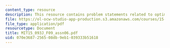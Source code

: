 ```yaml
---
content_type: resource
description: This resource contains problem statements related to optimization methods.
file: https://ol-ocw-studio-app-production.s3.amazonaws.com/courses/15-093j-optimization-methods-fall-2009/070e3687256508db9eb1039333b51618_MIT15_093J_F09_assn06.pdf
file_type: application/pdf
resourcetype: Document
title: MIT15_093J_F09_assn06.pdf
uid: 070e3687-2565-08db-9eb1-039333b51618
---
```

